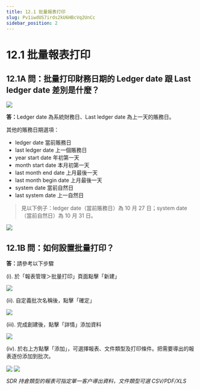 ```yaml
---
title: 12.1 批量報表打印
slug: Pv1iwdUS7irds2kU6HBcVq2UnCc
sidebar_position: 2
---
```



# 12.1 批量報表打印

## 12.1A 問：批量打印財務日期的 Ledger date 跟 Last ledger date 差別是什麼？

<img src="/assets/EMzvb1psToROsGxaZHncikbhnRc.png" src-width="2388" src-height="956" align="center"/>

<b>答：</b>Ledger date 為系統財務日、Last ledger date 為上一天的賬務日。

其他的賬務日期選項： 

- ledger date 當前賬務日
- last ledger date 上一個賬務日
- year start date 年初第一天
- month start date 本月初第一天
- last month end date 上月最後一天
- last month begin date 上月最後一天
- system date 當前自然日
- last system date 上一自然日


> 見以下例子：ledger date（當前賬務日）為 10 月 27 日；system date（當前自然日）為 10 月 31 日。

<img src="/assets/JKdpbORPwoAyv7xLSUXcWGOsn7d.png" src-width="368" src-height="558"/>

## 12.1B 問：如何設置批量打印？

<b>答：</b>請參考以下步驟

(i). 於「報表管理＞批量打印」頁面點擊「新建」

<img src="/assets/GQ8MbYdohoGashx1ZnicEcOunib.png" src-width="2640" src-height="990" align="center"/>

(ii). 自定義批次名稱後，點擊「確定」 

<img src="/assets/Mb38bcmAeodd9Hx5j0GcZZ8zn1e.png" src-width="2369" src-height="938" align="center"/>

(iii). 完成創建後，點擊「詳情」添加資料

<img src="/assets/E8szbIkDioomC8xYFlQc5xSYnUc.png" src-width="2623" src-height="986" align="center"/>

(iv). 於右上方點擊「添加」，可選擇報表、文件類型及打印條件。把需要導出的報表逐份添加到批次。

<img src="/assets/ZVy0bIO1wobx0axK7N8ch7Ytnnc.png" src-width="2380" src-height="485" align="center"/>

<img src="/assets/GKUJbMpfVo3hC5x5AwTcdVKTn0f.png" src-width="2194" src-height="1387" align="center"/>

<em>SDR 持倉類型的報表可指定單一客户導出資料，文件類型可選 CSV/PDF/XLS</em>

